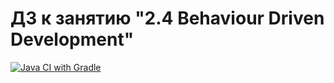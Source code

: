 # ДЗ к занятию "2.4 Behaviour Driven Development"

[![Java CI with Gradle](https://github.com/rtmwrk/jhw18_1/actions/workflows/gradle.yml/badge.svg?event=push)](https://github.com/rtmwrk/jhw18_1/actions/workflows/gradle.yml)
